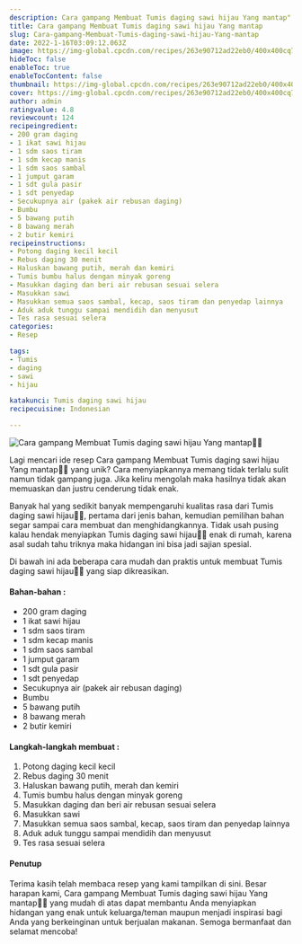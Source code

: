 ```yaml
---
description: Cara gampang Membuat Tumis daging sawi hijau Yang mantap"
title: Cara gampang Membuat Tumis daging sawi hijau Yang mantap
slug: Cara-gampang-Membuat-Tumis-daging-sawi-hijau-Yang-mantap
date: 2022-1-16T03:09:12.063Z
image: https://img-global.cpcdn.com/recipes/263e90712ad22eb0/400x400cq70/photo.jpg
hideToc: false
enableToc: true
enableTocContent: false
thumbnail: https://img-global.cpcdn.com/recipes/263e90712ad22eb0/400x400cq70/photo.jpg
cover: https://img-global.cpcdn.com/recipes/263e90712ad22eb0/400x400cq70/photo.jpg
author: admin
ratingvalue: 4.8
reviewcount: 124
recipeingredient:
- 200 gram daging
- 1 ikat sawi hijau
- 1 sdm saos tiram
- 1 sdm kecap manis
- 1 sdm saos sambal
- 1 jumput garam
- 1 sdt gula pasir
- 1 sdt penyedap
- Secukupnya air (pakek air rebusan daging)
- Bumbu
- 5 bawang putih
- 8 bawang merah
- 2 butir kemiri
recipeinstructions:
- Potong daging kecil kecil
- Rebus daging 30 menit
- Haluskan bawang putih, merah dan kemiri
- Tumis bumbu halus dengan minyak goreng
- Masukkan daging dan beri air rebusan sesuai selera
- Masukkan sawi
- Masukkan semua saos sambal, kecap, saos tiram dan penyedap lainnya
- Aduk aduk tunggu sampai mendidih dan menyusut
- Tes rasa sesuai selera
categories:
- Resep

tags:
- Tumis
- daging
- sawi
- hijau

katakunci: Tumis daging sawi hijau
recipecuisine: Indonesian

---
```


![Cara gampang Membuat Tumis daging sawi hijau Yang mantap👩‍🍳](https://img-global.cpcdn.com/recipes/263e90712ad22eb0/400x400cq70/photo.jpg)

Lagi mencari ide resep Cara gampang Membuat Tumis daging sawi hijau Yang mantap👩‍🍳 yang unik? Cara menyiapkannya memang tidak terlalu sulit namun tidak gampang juga. Jika keliru mengolah maka hasilnya tidak akan memuaskan dan justru cenderung tidak enak.

Banyak hal yang sedikit banyak mempengaruhi kualitas rasa dari Tumis daging sawi hijau👩‍🍳, pertama dari jenis bahan, kemudian pemilihan bahan segar sampai cara membuat dan menghidangkannya. Tidak usah pusing kalau hendak menyiapkan Tumis daging sawi hijau👩‍🍳 enak di rumah, karena asal sudah tahu triknya maka hidangan ini bisa jadi sajian spesial.

Di bawah ini ada beberapa cara mudah dan praktis untuk membuat Tumis daging sawi hijau👩‍🍳 yang siap dikreasikan.

<!--inarticleads1-->

#### Bahan-bahan :

- 200 gram daging
- 1 ikat sawi hijau
- 1 sdm saos tiram
- 1 sdm kecap manis
- 1 sdm saos sambal
- 1 jumput garam
- 1 sdt gula pasir
- 1 sdt penyedap
- Secukupnya air (pakek air rebusan daging)
- Bumbu
- 5 bawang putih
- 8 bawang merah
- 2 butir kemiri

<!--inarticleads2-->

#### Langkah-langkah membuat :

1. Potong daging kecil kecil
1. Rebus daging 30 menit
1. Haluskan bawang putih, merah dan kemiri
1. Tumis bumbu halus dengan minyak goreng
1. Masukkan daging dan beri air rebusan sesuai selera
1. Masukkan sawi
1. Masukkan semua saos sambal, kecap, saos tiram dan penyedap lainnya
1. Aduk aduk tunggu sampai mendidih dan menyusut
1. Tes rasa sesuai selera

#### Penutup

Terima kasih telah membaca resep yang kami tampilkan di sini. Besar harapan kami, Cara gampang Membuat Tumis daging sawi hijau Yang mantap👩‍🍳 yang mudah di atas dapat membantu Anda menyiapkan hidangan yang enak untuk keluarga/teman maupun menjadi inspirasi bagi Anda yang berkeinginan untuk berjualan makanan. Semoga bermanfaat dan selamat mencoba!